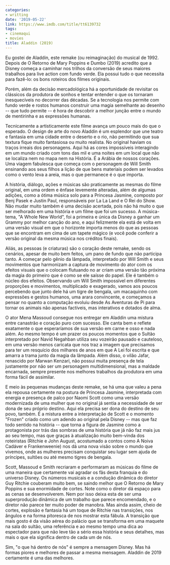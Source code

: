```yaml
---
categories:
- writting
date: '2019-05-22'
link: https://www.imdb.com/title/tt6139732
tags:
- cinemaqui
- movies
title: Aladdin (2019)
---
```


Eu gostei de Aladdin, este remake (ou reimaginação) do musical de 1992. Depois de O Retorno de Mary Poppins e Dumbo (2019) acredito que a Disney começa a caminhar nos trilhos da conversão de seus maiores trabalhos para live action com fundo verde. Ela possui tudo o que necessita para fazê-lo: os bons roteiros dos filmes originais.

Porém, além da decisão mercadológica há a oportunidade de revisitar os clássicos da produtora de sonhos e tentar entender o que os tornaram inesquecíveis no decorrer das décadas. Se a tecnologia nos permite com fundo verde e rostos humanos construir uma magia semelhante ao desenho -- que tudo permite -- é hora de descobrir a melhor junção entre o mundo de mentirinha e as expressões humanas.

Tecnicamente a artisticamente este filme avança um pouco mais do que o esperado. O design de arte do novo Aladdin é um esplendor que une teatro e fantasia em uma cidade entre o deserto e o rio, não permitindo que sua textura fique muito fantasiosa ou muito realista. No original haviam os traços irreais dos personagens. Aqui há as cores impossíveis interagindo em um mundo criado com tons das mil e uma noites em um local que não se localiza nem no mapa nem na História. É a Arábia de nossos corações. Uma viagem fabulesca que começa com o personagem de Will Smith ensinando aos seus filhos a lição de que bens materiais podem ser levados como o vento leva a areia, mas o que permanece é o que importa.

A história, diálogo, ações e músicas são praticamente as mesmas do filme original, em uma ordem e ênfase levemente alteradas, além de algumas adições, como a ótima música solo para a Princesa Jasmine, composto por Benj Pasek e Justin Paul, responsáveis por La La Land e O Rei do Show. Não mudar muito também é uma decisão acertada, pois não há muito o que ser melhorado em uma história e um filme que foi um sucesso. A música-tema, "A Whole New World", foi a primeira e única da Disney a ganhar um Grammy por melhor canção do ano, e aqui felizmente ela está de volta em uma versão visual em que o horizonte importa menos do que as pessoas que se encontram em cima de um tapete mágico (e você pode conferir a versão original da mesma música nos créditos finais).

Aliás, as pessoas (e criaturas) são o coração deste remake, sendo os cenários, apesar de muito bem feitos, um pano de fundo que não participa tanto. A começar pelo gênio da lâmpada, interpretado por Will Smith e seus movimentos que harmonizam a captura de movimento do ator com os efeitos visuais que o colocam flutuando no ar criam uma versão tão próxima da magia do primeiro que é como se ele saísse do papel. Ele é também o núcleo dos efeitos. Observando um Will Smith impossível em diferentes proporções e movimentos, multiplicado e exagerado, vamos aos poucos percebendo que junto dele há um tigre de bengala, um macaquinho com expressões e gestos humanos, uma arara convincente, e começamos a pensar no quanto a computação evoluiu desde As Aventuras de Pi para tornar os animais não apenas factíveis, mas interativos e dotados de alma.

O ator Mena Massoud consegue nos entregar em Aladdin uma mistura entre canastrão e coração puro com sucesso. Ele canta bem e reflete exatamente o que esperaríamos de sua versão em carne e osso e nada além. Ao mesmo tempo é um prazer os poucos momentos que o Sultão interpretado por Navid Negahban utiliza seu vozeirão pausado e cauteloso, em uma versão menos caricata que nos traz a imagem que precisamos para ter um resquício dos milhares de anos em que A Lei foi escrita e que amarra a trama junto da magia da lâmpada. Além disso, o vilão Jafar, renascido por Marwan Kenzari, não possui muita presença de tela justamente por não ser um personagem multidimensional, mas a maldade encarnada, sempre presente nos melhores trabalhos da produtora em uma forma fácil de assimilar.

E meio às pequenas mudanças deste remake, se há uma que valeu a pena ela repousa certamente na postura de Princesa Jasmine, interpretada com energia e presença de palco por Naomi Scott como uma versão modernizada de uma mulher que no original já sentia a necessidade de ser dona de seu próprio destino. Aqui ela precisa ser dona do destino de seu povo, também. É a mistura entre a interpretação de Scott e o momento "Frozen" criado como um adendo ao original pela Disney -- mas que faz todo sentido na história -- que torna a figura de Jasmine como a protagonista por trás das sombras de uma história que já não faz mais jus ao seu tempo, mas que graças à atualização muito bem-vinda dos roteiristas (Ritchie e John August, acostumado a contos como A Noiva Cadáver e Frankenweenie) nos dá uma nova visão sobre o mundo que vivemos, onde as mulheres precisam conquistar seu lugar sem ajuda de príncipes, sultões ou até mesmo tigres de bengala.

Scott, Massoud e Smith recriaram e performaram as músicas do filme de uma maneira que certamente vai agradar os fãs desta franquia e do universo Disney. Os números musicais e a condução dinâmica do diretor Guy Ritchie couberam muito bem, se saindo melhor que O Retorno de Mary Poppins e sua enormidade de cortes. Note como o diretor dá espaço para as cenas se desenvolverem. Nem por isso deixa esta de ser uma superprodução dinâmica de um trabalho que parece encomendado, e o diretor não parece ter muito poder de manobra. Mas ainda assim, cheio de cortes, explosão e fantasia há um toque de Ritchie nas transições, nos ângulos e na forma pitoresca de nos mostrar esta fábula. A transição que mais gosto é da visão aérea do palácio que se transforma em uma maquete na sala do sultão, uma referência e ao mesmo tempo uma dica ao espectador para que não leve tão a sério essa história e seus detalhes, mas mais o que ela significa dentro de cada um de nós.

Sim, "o que há dentro de nós" é sempre a mensagem Disney. Mas há formas piores e melhores de passar a mesma mensagem. Aladdin de 2019 certamente é uma das melhores.